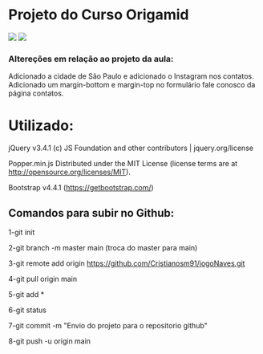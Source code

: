 # Projeto do Curso Origamid

<img src="https://media.giphy.com/media/OumhjWLs1f5H3PH5yZ/giphy.gif"/>
<img src="https://media.giphy.com/media/6gfeoeYUy47qyelgCR/giphy.gif"/>

### Altereções em relação ao projeto da aula:

Adicionado a cidade de São Paulo e adicionado o Instagram nos contatos.
Adicionado um margin-bottom e margin-top no formulário fale conosco da página contatos.

# Utilizado:

<!-- jQuery first, then Popper.js, then Bootstrap JS -->

   jQuery v3.4.1 (c) JS Foundation and other contributors | jquery.org/license
   <script src="https://code.jquery.com/jquery-3.4.1.slim.min.js" integrity="sha384-J6qa4849blE2+poT4WnyKhv5vZF5SrPo0iEjwBvKU7imGFAV0wwj1yYfoRSJoZ+n" crossorigin="anonymous"></script>

   Popper.min.js Distributed under the MIT License (license terms are at http://opensource.org/licenses/MIT).
   <script src="https://cdn.jsdelivr.net/npm/popper.js@1.16.0/dist/umd/popper.min.js" integrity="sha384-Q6E9RHvbIyZFJoft+2mJbHaEWldlvI9IOYy5n3zV9zzTtmI3UksdQRVvoxMfooAo" crossorigin="anonymous"></script>

   Bootstrap v4.4.1 (https://getbootstrap.com/)
   <script src="https://stackpath.bootstrapcdn.com/bootstrap/4.4.1/js/bootstrap.min.js" integrity="sha384-wfSDF2E50Y2D1uUdj0O3uMBJnjuUD4Ih7YwaYd1iqfktj0Uod8GCExl3Og8ifwB6" crossorigin="anonymous"></script>


## Comandos para subir no Github:

1-git init

2-git branch -m master main (troca do master para main)

3-git remote add origin https://github.com/Cristianosm91/jogoNaves.git

4-git pull origin main

5-git add *

6-git status

7-git commit -m "Envio do projeto para o repositorio github"

8-git push -u origin main


